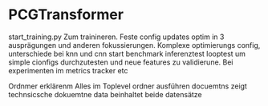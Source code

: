 # PCGTransformer
start_training.py Zum trainineren. Feste config updates
optim in 3 ausprägungen und anderen fokussierungen. Komplexe optimierungs config, unterschiede bei knn und cnn
start benchmark inferenztest
looptest um simple cionfigs durchzutesten und neue features zu validierune. Bei experimenten im metrics tracker etc

Ordnmer erklärenm
Alles im Toplevel ordner ausführen
docuemtns zeigt technsicsche dokuemtne
data beinhaltet beide datensätze